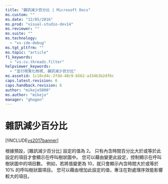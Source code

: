 ```yaml
---
title: "雜訊減少百分比 | Microsoft Docs"
ms.custom: ""
ms.date: "12/05/2016"
ms.prod: "visual-studio-dev14"
ms.reviewer: ""
ms.suite: ""
ms.technology: 
  - "vs-ide-debug"
ms.tgt_pltfrm: ""
ms.topic: "article"
f1_keywords: 
  - "vs.cv.threads.filter"
helpviewer_keywords: 
  - "並行視覺化檢視, 雜訊減少百分比"
ms.assetid: 1c10cd4c-2fdd-48c9-b562-a334b3b2df6c
caps.latest.revision: 6
caps.handback.revision: 6
author: "mikejo5000"
ms.author: "mikejo"
manager: "ghogen"
---
```

# 雜訊減少百分比
[!INCLUDE[vs2017banner](../code-quality/includes/vs2017banner.md)]

根據預設，\[雜訊減少百分比\] 設定的值為 2。  只有內含時間百分比大於或等於此設定的項目才會顯示在呼叫樹狀圖中。  您可以藉由變更此設定，控制顯示在呼叫樹狀圖中的項目數。  例如，若將值變更為 10，就只會顯示內含時間大於或等於 10% 的呼叫樹狀圖項目。  您可以藉由增加此設定的值，專注在對處理序效能影響較大的項目。